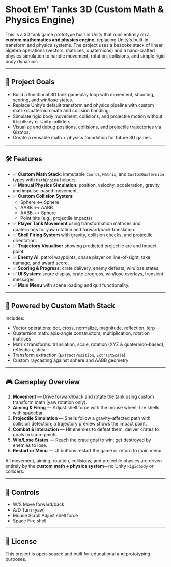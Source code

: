 # Shoot Em' Tanks 3D (Custom Math & Physics Engine)

This is a 3D tank game prototype built in Unity that runs entirely on a **custom mathematics and physics engine**, replacing Unity's built-in transform and physics systems. The project uses a bespoke stack of linear algebra operations (vectors, matrices, quaternions) and a hand-crafted physics simulation to handle movement, rotation, collisions, and simple rigid body dynamics.

---

## 🚀 Project Goals

- Build a functional 3D tank gameplay loop with movement, shooting, scoring, and win/lose states.
- Replace Unity’s default transform and physics pipeline with custom matrix/quaternion math and collision handling.
- Simulate rigid body movement, collisions, and projectile motion without `Rigidbody` or Unity colliders.
- Visualize and debug positions, collisions, and projectile trajectories via Gizmos.
- Create a reusable math + physics foundation for future 3D games.

---

## 🛠 Features

- ✅ **Custom Math Stack**: immutable `Coords`, `Matrix`, and `CustomQuaternion` types with `MathEngine` helpers.
- ✅ **Manual Physics Simulation**: position, velocity, acceleration, gravity, and impulse-based movement.
- ✅ **Custom Collision System**:
  - Sphere ↔ Sphere
  - AABB ↔ AABB
  - AABB ↔ Sphere
  - Point hits (e.g., projectile impacts)
- ✅ **Player Tank Movement** using transformation matrices and quaternions for yaw rotation and forward/back translation.
- ✅ **Shell Firing System** with gravity, collision checks, and projectile orientation.
- ✅ **Trajectory Visualiser** showing predicted projectile arc and impact point.
- ✅ **Enemy AI**: patrol waypoints, chase player on line-of-sight, take damage, and award score.
- ✅ **Scoring & Progress**: crate delivery, enemy defeats, win/lose states.
- ✅ **UI System**: score display, crate progress, win/lose overlays, transient messages.
- ✅ **Main Menu** with scene loading and quit functionality.

---

## 📐 Powered by Custom Math Stack

Includes:

- Vector operations: dot, cross, normalize, magnitude, reflection, lerp
- Quaternion math: axis-angle constructors, multiplication, rotation matrices
- Matrix transforms: translation, scale, rotation (XYZ & quaternion-based), reflection, shear
- Transform extraction (`ExtractPosition`, `ExtractScale`)
- Custom raycasting against sphere and AABB geometry

---

## 🎮 Gameplay Overview

1. **Movement** — Drive forward/back and rotate the tank using custom transform math (yaw rotation only).
2. **Aiming & Firing** — Adjust shell force with the mouse wheel; fire shells with spacebar.
3. **Projectile Simulation** — Shells follow a gravity-affected path with collision detection; a trajectory preview shows the impact point.
4. **Combat & Interaction** — Hit enemies to defeat them; deliver crates to goals to score points.
5. **Win/Lose States** — Reach the crate goal to win; get destroyed by enemies to lose.
6. **Restart or Menu** — UI buttons restart the game or return to main menu.

All movement, aiming, rotation, collisions, and projectile physics are driven entirely by the **custom math + physics system**—no Unity `Rigidbody` or colliders.

---

## 🎯 Controls

- W/S             Move forward/back
- A/D             Turn (yaw)
- Mouse Scroll    Adjust shell force
- Space           Fire shell

---

## 📄 License

This project is open-source and built for educational and prototyping purposes.
